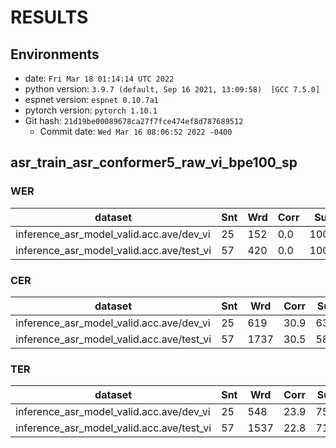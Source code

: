 <!-- Generated by scripts/utils/show_asr_result.sh -->
# RESULTS
## Environments
- date: `Fri Mar 18 01:14:14 UTC 2022`
- python version: `3.9.7 (default, Sep 16 2021, 13:09:58)  [GCC 7.5.0]`
- espnet version: `espnet 0.10.7a1`
- pytorch version: `pytorch 1.10.1`
- Git hash: `21d19be00089678ca27f7fce474ef8d787689512`
  - Commit date: `Wed Mar 16 08:06:52 2022 -0400`

## asr_train_asr_conformer5_raw_vi_bpe100_sp
### WER

|dataset|Snt|Wrd|Corr|Sub|Del|Ins|Err|S.Err|
|---|---|---|---|---|---|---|---|---|
|inference_asr_model_valid.acc.ave/dev_vi|25|152|0.0|100.0|0.0|143.4|243.4|100.0|
|inference_asr_model_valid.acc.ave/test_vi|57|420|0.0|100.0|0.0|140.0|240.0|100.0|

### CER

|dataset|Snt|Wrd|Corr|Sub|Del|Ins|Err|S.Err|
|---|---|---|---|---|---|---|---|---|
|inference_asr_model_valid.acc.ave/dev_vi|25|619|30.9|63.3|5.8|21.3|90.5|100.0|
|inference_asr_model_valid.acc.ave/test_vi|57|1737|30.5|58.3|11.2|24.0|93.6|100.0|

### TER

|dataset|Snt|Wrd|Corr|Sub|Del|Ins|Err|S.Err|
|---|---|---|---|---|---|---|---|---|
|inference_asr_model_valid.acc.ave/dev_vi|25|548|23.9|75.2|0.9|35.9|112.0|100.0|
|inference_asr_model_valid.acc.ave/test_vi|57|1537|22.8|71.8|5.5|36.6|113.9|100.0|

